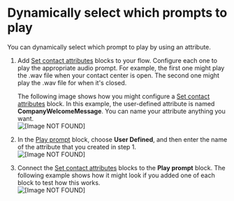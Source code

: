 # Dynamically select which prompts to play<a name="dynamically-select-prompts"></a>

You can dynamically select which prompt to play by using an attribute\.

1. Add [Set contact attributes](set-contact-attributes.md) blocks to your flow\. Configure each one to play the appropriate audio prompt\. For example, the first one might play the \.wav file when your contact center is open\. The second one might play the \.wav file for when it's closed\.

   The following image shows how you might configure a [Set contact attributes](set-contact-attributes.md) block\. In this example, the user\-defined attribute is named **CompanyWelcomeMessage**\. You can name your attribute anything you want\.  
![\[Image NOT FOUND\]](http://docs.aws.amazon.com/connect/latest/adminguide/images/play-prompt-properties-2-a-new.png)

1. In the [Play prompt](play.md) block, choose **User Defined**, and then enter the name of the attribute that you created in step 1\.   
![\[Image NOT FOUND\]](http://docs.aws.amazon.com/connect/latest/adminguide/images/play-prompt-properties2.png)

1. Connect the [Set contact attributes](set-contact-attributes.md) blocks to the **Play prompt** block\. The following example shows how it might look if you added one of each block to test how this works\.   
![\[Image NOT FOUND\]](http://docs.aws.amazon.com/connect/latest/adminguide/images/play-prompt-properties-2-b.png)